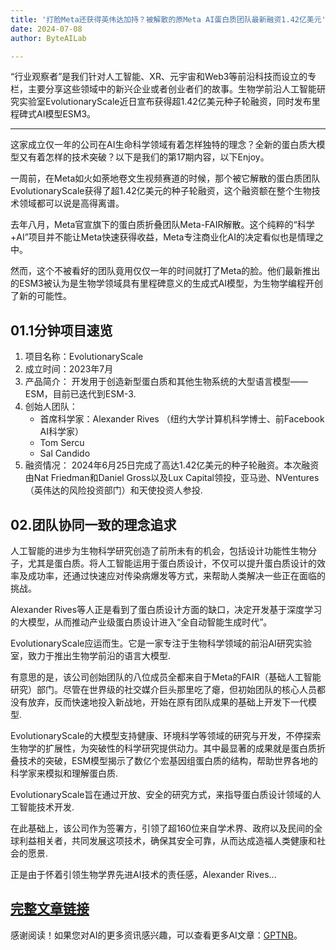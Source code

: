 ```yaml
---
title: '打脸Meta还获得英伟达加持？被解散的原Meta AI蛋白质团队最新融资1.42亿美元'
date: 2024-07-08
author: ByteAILab

---
```


“行业观察者”是我们针对人工智能、XR、元宇宙和Web3等前沿科技而设立的专栏，主要分享这些领域中的新兴企业或者创业者们的故事。生物学前沿人工智能研究实验室EvolutionaryScale近日宣布获得超1.42亿美元种子轮融资，同时发布里程碑式AI模型ESM3。

---
这家成立仅一年的公司在AI生命科学领域有着怎样独特的理念？全新的蛋白质大模型又有着怎样的技术突破？以下是我们的第17期内容，以下Enjoy。

一周前，在Meta如火如荼地卷文生视频赛道的时候，那个被它解散的蛋白质团队EvolutionaryScale获得了超1.42亿美元的种子轮融资，这个融资额在整个生物技术领域都可以说是高得离谱。

去年八月，Meta官宣旗下的蛋白质折叠团队Meta-FAIR解散。这个纯粹的“科学+AI”项目并不能让Meta快速获得收益，Meta专注商业化AI的决定看似也是情理之中。

然而，这个不被看好的团队竟用仅仅一年的时间就打了Meta的脸。他们最新推出的ESM3被认为是生物学领域具有里程碑意义的生成式AI模型，为生物学编程开创了新的可能性。

## 01.1分钟项目速览
1. 项目名称：EvolutionaryScale
2. 成立时间：2023年7月
3. 产品简介：
   开发用于创造新型蛋白质和其他生物系统的大型语言模型——ESM，目前已迭代到ESM-3.
4. 创始人团队：
   - 首席科学家：Alexander Rives （纽约大学计算机科学博士、前Facebook AI科学家）
   - Tom Sercu
   - Sal Candido
5. 融资情况：
   2024年6月25日完成了高达1.42亿美元的种子轮融资。本次融资由Nat Friedman和Daniel Gross以及Lux Capital领投，亚马逊、NVentures（英伟达的风险投资部门）和天使投资人参投.

## 02.团队协同一致的理念追求
人工智能的进步为生物科学研究创造了前所未有的机会，包括设计功能性生物分子，尤其是蛋白质。将人工智能运用于蛋白质设计，不仅可以提升蛋白质设计的效率及成功率，还通过快速应对传染病爆发等方式，来帮助人类解决一些正在面临的挑战。

Alexander Rives等人正是看到了蛋白质设计方面的缺口，决定开发基于深度学习的大模型，从而推动产业级蛋白质设计进入“全自动智能生成时代”。

EvolutionaryScale应运而生。它是一家专注于生物科学领域的前沿AI研究实验室，致力于推出生物学前沿的语言大模型.

有意思的是，该公司创始团队的八位成员全都来自于Meta的FAIR（基础人工智能研究）部门。尽管在世界级的社交媒介巨头那里吃了瘪，但初始团队的核心人员都没有放弃，反而快速地投入新战地，开始在原有团队成果的基础上开发下一代模型.

EvolutionaryScale的大模型支持健康、环境科学等领域的研究与开发，不停探索生物学的扩展性，为突破性的科学研究提供动力。其中最显著的成果就是蛋白质折叠技术的突破，ESM模型揭示了数亿个宏基因组蛋白质的结构，帮助世界各地的科学家来模拟和理解蛋白质.

EvolutionaryScale旨在通过开放、安全的研究方式，来指导蛋白质设计领域的人工智能技术开发.

在此基础上，该公司作为签署方，引领了超160位来自学术界、政府以及民间的全球利益相关者，共同发展这项技术，确保其安全可靠，从而达成造福人类健康和社会的愿景.

正是由于怀着引领生物学界先进AI技术的责任感，Alexander Rives...
  
[完整文章链接](https://www.aixinzhijie.com/article/6846214)
---
感谢阅读！如果您对AI的更多资讯感兴趣，可以查看更多AI文章：[GPTNB](https://gptnb.com)。